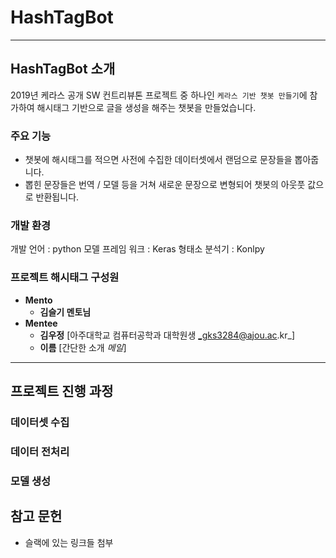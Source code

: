 # HashTagBot
---
## HashTagBot 소개
2019년 케라스 공개 SW 컨트리뷰톤 프로젝트 중 하나인 `케라스 기반 챗봇 만들기`에 참가하여  해시태그 기반으로 글을 생성을 해주는 챗봇을 만들었습니다.

### 주요 기능
 * 챗봇에 해시태그를 적으면 사전에 수집한 데이터셋에서 랜덤으로 문장들을 뽑아줍니다.
 * 뽑힌 문장들은 번역 / 모델 등을 거쳐 새로운 문장으로 변형되어 챗봇의 아웃풋 값으로 반환됩니다.
 
### 개발 환경
개발 언어 : python
모델 프레임 워크 : Keras
형태소 분석기 : Konlpy


 ### 프로젝트 해시태그 구성원
 *	__Mento__ 
    *	__김슬기 멘토님__ 
*	__Mentee__ 
    *	__김우정__ [아주대학교 컴퓨터공학과 대학원생  _gks3284@ajou.ac.kr_]
    *	__이름__ [간단한 소개 _메일_]	

---
## 프로젝트 진행 과정

### 데이터셋 수집 


###  데이터 전처리

### 모델 생성

## 참고 문헌

* 슬랙에 있는 링크들 첨부 
